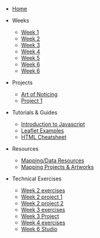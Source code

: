* [Home](/README.md)

* Weeks
    * [Week 1](weeks/week_01.md)
    * [Week 2](weeks/week_02.md)
    * [Week 3](weeks/week_03.md)
    * [Week 4](weeks/week_04.md)
    * [Week 5](weeks/week_05.md)
    * [Week 6](weeks/week_06.md)
    * [Week 6](weeks/week_07.md)


* Projects
    * [Art of Noticing](projects/art-of-noticing.md)
    * [Project 1](projects/project_01.md)


* Tutorials & Guides
    * [Introduction to Javascript](tutorials_guides/intro-to-javascript.md)
    * [Leaflet Examples](tutorials_guides/leaflet_examples/README.md)
    * [HTML Cheatsheet ](https://drive.google.com/file/d/1V_Th2OPnb6FcRVPMcpqeWigFD7DC1XYx/view?usp=sharing)

    
* Resources
    * [Mapping/Data Resources](resources/mapping_and_data.md)
    * [Mapping Projects & Artworks](resources/projects_and_artworks.md)

* Technical Exercises
    * [Week 2 exercises](tutorials_guides/exercises/week_02_exercises.md)
    * [Week 2 project 1](tutorials_guides/exercises/week_02_proj.md)
    * [Week 2 project 2](tutorials_guides/exercises/week_02_proj2.md)
    * [Week 3 exercises](tutorials_guides/exercises/week_03_exercises.md)
    * [Week 3 Project](tutorials_guides/exercises/week_03_proj.md)
    * [Week 4 exercises](tutorials_guides/exercises/week_04_exercises.md)
     * [Week 6 Studio](tutorials_guides/exercises/week_06_studio1/README.md)
    <!-- 
    * [Week 6 Studio](tutorials_guides/exercises/week_06_studio/Kepler_studio.md)
    * [Week 7 Studio](tutorials_guides/exercises/week_07_studio.md)
    * [Week 9 Studio](tutorials_guides/exercises/week_09_studio.md)
    * [Week 10 Studio](tutorials_guides/exercises/week_10_studio.md)  -->